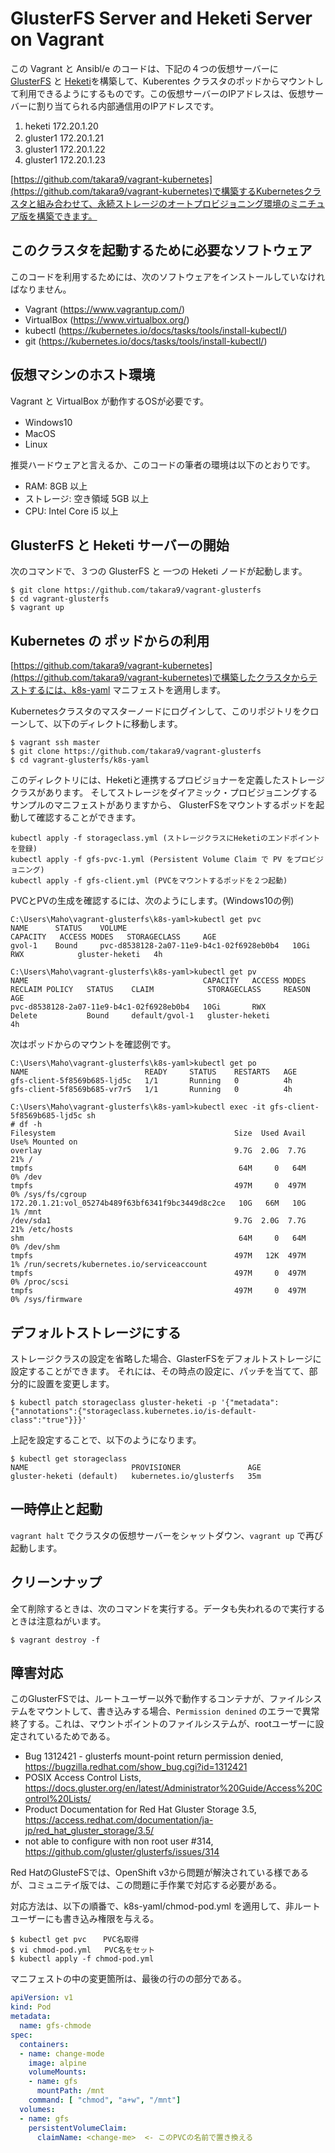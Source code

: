 # GlusterFS Server and Heketi Server on Vagrant

この Vagrant と Ansibl/e のコードは、下記の４つの仮想サーバーに　[GlusterFS](https://www.gluster.org/) と [Heketi](https://github.com/heketi/heketi)を構築して、Kuberentes クラスタのポッドからマウントして利用できるようにするものです。この仮想サーバーのIPアドレスは、仮想サーバーに割り当てられる内部通信用のIPアドレスです。

1. heketi   172.20.1.20  
1. gluster1 172.20.1.21　
1. gluster1 172.20.1.22
1. gluster1 172.20.1.23

[https://github.com/takara9/vagrant-kubernetes](https://github.com/takara9/vagrant-kubernetes)で構築するKubernetesクラスタと組み合わせて、永続ストレージのオートプロビジョニング環境のミニチュア版を構築できます。

## このクラスタを起動するために必要なソフトウェア

このコードを利用するためには、次のソフトウェアをインストールしていなければなりません。

* Vagrant (https://www.vagrantup.com/)
* VirtualBox (https://www.virtualbox.org/)
* kubectl (https://kubernetes.io/docs/tasks/tools/install-kubectl/)
* git (https://kubernetes.io/docs/tasks/tools/install-kubectl/)

## 仮想マシンのホスト環境

Vagrant と VirtualBox が動作するOSが必要です。

* Windows10　
* MacOS
* Linux

推奨ハードウェアと言えるか、このコードの筆者の環境は以下のとおりです。

* RAM: 8GB 以上
* ストレージ: 空き領域 5GB 以上
* CPU: Intel Core i5 以上


## GlusterFS と Heketi サーバーの開始

次のコマンドで、３つの GlusterFS と 一つの Heketi ノードが起動します。

```
$ git clone https://github.com/takara9/vagrant-glusterfs
$ cd vagrant-glusterfs
$ vagrant up
```

## Kubernetes の ポッドからの利用

[https://github.com/takara9/vagrant-kubernetes](https://github.com/takara9/vagrant-kubernetes)で構築したクラスタからテストするには、k8s-yaml マニフェストを適用します。

Kubernetesクラスタのマスターノードにログインして、このリポジトリをクローンして、以下のディレクトに移動します。

```
$ vagrant ssh master
$ git clone https://github.com/takara9/vagrant-glusterfs
$ cd vagrant-glusterfs/k8s-yaml
```

このディレクトリには、Heketiと連携するプロビジョナーを定義したストレージクラスがあります。
そしてストレージをダイアミック・プロビジョニングするサンプルのマニフェストがありますから、
GlusterFSをマウントするポッドを起動して確認することができます。

```
kubectl apply -f storageclass.yml (ストレージクラスにHeketiのエンドポイントを登録)
kubectl apply -f gfs-pvc-1.yml (Persistent Volume Claim で PV をプロビジョニング)
kubectl apply -f gfs-client.yml (PVCをマウントするポッドを２つ起動)
```

PVCとPVの生成を確認するには、次のようにします。(Windows10の例)

```
C:\Users\Maho\vagrant-glusterfs\k8s-yaml>kubectl get pvc
NAME      STATUS    VOLUME                                     CAPACITY   ACCESS MODES   STORAGECLASS     AGE
gvol-1    Bound     pvc-d8538128-2a07-11e9-b4c1-02f6928eb0b4   10Gi       RWX            gluster-heketi   4h

C:\Users\Maho\vagrant-glusterfs\k8s-yaml>kubectl get pv
NAME                                       CAPACITY   ACCESS MODES   RECLAIM POLICY   STATUS    CLAIM            STORAGECLASS     REASON    AGE
pvc-d8538128-2a07-11e9-b4c1-02f6928eb0b4   10Gi       RWX            Delete           Bound     default/gvol-1   gluster-heketi             4h
```

次はポッドからのマウントを確認例です。

```
C:\Users\Maho\vagrant-glusterfs\k8s-yaml>kubectl get po
NAME                          READY     STATUS    RESTARTS   AGE
gfs-client-5f8569b685-ljd5c   1/1       Running   0          4h
gfs-client-5f8569b685-vr7r5   1/1       Running   0          4h

C:\Users\Maho\vagrant-glusterfs\k8s-yaml>kubectl exec -it gfs-client-5f8569b685-ljd5c sh
# df -h
Filesystem                                        Size  Used Avail Use% Mounted on
overlay                                           9.7G  2.0G  7.7G  21% /
tmpfs                                              64M     0   64M   0% /dev
tmpfs                                             497M     0  497M   0% /sys/fs/cgroup
172.20.1.21:vol_05274b489f63bf6341f9bc3449d8c2ce   10G   66M   10G   1% /mnt
/dev/sda1                                         9.7G  2.0G  7.7G  21% /etc/hosts
shm                                                64M     0   64M   0% /dev/shm
tmpfs                                             497M   12K  497M   1% /run/secrets/kubernetes.io/serviceaccount
tmpfs                                             497M     0  497M   0% /proc/scsi
tmpfs                                             497M     0  497M   0% /sys/firmware
```

## デフォルトストレージにする

ストレージクラスの設定を省略した場合、GlasterFSをデフォルトストレージに設定することができます。
それには、その時点の設定に、パッチを当てて、部分的に設置を変更します。

```
$ kubectl patch storageclass gluster-heketi -p '{"metadata": {"annotations":{"storageclass.kubernetes.io/is-default-class":"true"}}}'
```

上記を設定することで、以下のようになります。

```
$ kubectl get storageclass
NAME                       PROVISIONER               AGE
gluster-heketi (default)   kubernetes.io/glusterfs   35m
```



## 一時停止と起動

`vagrant halt` でクラスタの仮想サーバーをシャットダウン、`vagrant up` で再び起動します。


## クリーンナップ

全て削除するときは、次のコマンドを実行する。データも失われるので実行するときは注意ねがいます。

```
$ vagrant destroy -f
```

## 障害対応

このGlusterFSでは、ルートユーザー以外で動作するコンテナが、ファイルシステムをマウントして、書き込みする場合、`Permission denined` のエラーで異常終了する。これは、マウントポイントのファイルシステムが、rootユーザーに設定されているためである。

* Bug 1312421 - glusterfs mount-point return permission denied, https://bugzilla.redhat.com/show_bug.cgi?id=1312421
* POSIX Access Control Lists, https://docs.gluster.org/en/latest/Administrator%20Guide/Access%20Control%20Lists/
* Product Documentation for Red Hat Gluster Storage 3.5, https://access.redhat.com/documentation/ja-jp/red_hat_gluster_storage/3.5/
* not able to configure with non root user #314, https://github.com/gluster/glusterfs/issues/314

Red HatのGlusteFSでは、OpenShift v3から問題が解決されている様であるが、コミュニテイ版では、この問題に手作業で対応する必要がある。

対応方法は、以下の順番で、k8s-yaml/chmod-pod.yml を適用して、非ルートユーザーにも書き込み権限を与える。

```
$ kubectl get pvc 　 PVC名取得
$ vi chmod-pod.yml   PVC名をセット
$ kubectl apply -f chmod-pod.yml 
```

マニフェストの中の変更箇所は、最後の行の<change-me>の部分である。

```file:chmod-pod.yml
apiVersion: v1
kind: Pod
metadata:
  name: gfs-chmode
spec:
  containers:
  - name: change-mode
    image: alpine 
    volumeMounts:
    - name: gfs
      mountPath: /mnt
    command: [ "chmod", "a+w", "/mnt"]
  volumes:
  - name: gfs
    persistentVolumeClaim:
      claimName: <change-me>  <- このPVCの名前で置き換える
```
